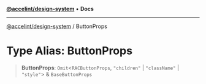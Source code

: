 [**@accelint/design-system**](../README.md) • **Docs**

***

[@accelint/design-system](../README.md) / ButtonProps

# Type Alias: ButtonProps

> **ButtonProps**: `Omit`\<`RACButtonProps`, `"children"` \| `"className"` \| `"style"`\> & `BaseButtonProps`
